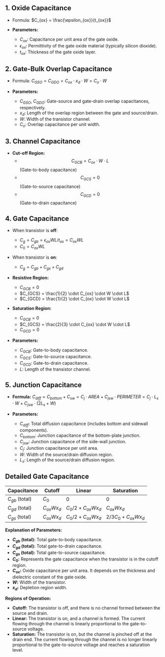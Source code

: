 ## **1. Oxide Capacitance**

* Formula: $C_{ox} = \frac{\epsilon_{ox}}{t_{ox}}$

* **Parameters:**
    *  $C_{ox}$: Capacitance per unit area of the gate oxide.
    *  $\epsilon_{ox}$: Permittivity of the gate oxide material (typically silicon dioxide).
    *  $t_{ox}$: Thickness of the gate oxide layer.

## **2. Gate-Bulk Overlap Capacitance**

* Formula: $C_{GSO} = C_{GDO} = C_{ox} \cdot x_d \cdot W = C_o \cdot W$

* **Parameters:**
    * $C_{GSO}$, $C_{GDO}$: Gate-source and gate-drain overlap capacitances, respectively.
    * $x_d$:  Length of the overlap region between the gate and source/drain.
    * $W$: Width of the transistor channel.
    * $C_o$:  Overlap capacitance per unit width.


## **3. Channel Capacitance**

* **Cut-off Region:**
   * $$C_{GCB} = C_{ox} \cdot W \cdot L$$  (Gate-to-body capacitance)
   * $$C_{GCS} = 0$$ (Gate-to-source capacitance)
   * $$C_{GCD} = 0$$ (Gate-to-drain capacitance)

## **4. Gate Capacitance**
* When transistor is **off**:
   * $C_g = C_{gb} = \epsilon_{ox}WL/t_{ox} = C_{ox}WL$
   * $C_0 = C_{ox}WL$
* When transistor is **on**:
   * $C_g = C_{gb} + C_{gs} + C_{gd}$


* **Resistive Region:**
   * $C_{GCB} = 0$
   * $C_{GCS} = \frac{1}{2} \cdot C_{ox} \cdot W \cdot L$
   * $C_{GCD} = \frac{1}{2} \cdot C_{ox} \cdot W \cdot L$

* **Saturation Region:**
   * $C_{GCB} = 0$
   * $C_{GCS} = \frac{2}{3} \cdot C_{ox} \cdot W \cdot L$
   * $C_{GCD} = 0$

* **Parameters:**
    * $C_{GCB}$: Gate-to-body capacitance.
    * $C_{GCS}$: Gate-to-source capacitance.
    * $C_{GCD}$: Gate-to-drain capacitance.
    * $L$: Length of the transistor channel.

## **5. Junction Capacitance**

* **Formula:** $C_{diff} = C_{bottom} + C_{sw} = C_j \cdot AREA + C_{jsw} \cdot PERIMETER = C_j \cdot L_s \cdot W + C_{jsw} \cdot (2L_s + W)$

* **Parameters:**
    * $C_{diff}$: Total diffusion capacitance (includes bottom and sidewall components).
    * $C_{bottom}$: Junction capacitance of the bottom-plate junction.
    * $C_{jsw}$: Junction capacitance of the side-wall junction.
    * $C_j$: Junction capacitance per unit area.
    * $W$: Width of the source/drain diffusion region.
    * $L_s$: Length of the source/drain diffusion region.

## Detailed Gate Capacitance

| Capacitance    | Cutoff            | Linear                | Saturation              |
| -------------- | ----------------- | --------------------- | ----------------------- |
| $C_{gb}$ (total) | $C_0$             | $0$                   | $0$                     |
| $C_{gd}$ (total) | $C_{ox}Wx_d$      | $C_0/2 + C_{ox}Wx_d$  | $C_{ox}Wx_d$            |
| $C_{gs}$ (total) | $C_{ox}Wx_d$      | $C_0/2 + C_{ox}Wx_d$  | $2/3 C_0 + C_{ox}Wx_d$ |

**Explanation of Parameters:**

*   **$C_{gb}$ (total):** Total gate-to-body capacitance.
*   **$C_{gd}$ (total):** Total gate-to-drain capacitance.
*   **$C_{gs}$ (total):** Total gate-to-source capacitance.
*   **$C_0$:**  Represents the gate capacitance when the transistor is in the cutoff region.
*   **$C_{ox}$:** Oxide capacitance per unit area. It depends on the thickness and dielectric constant of the gate oxide.
*   **$W$:** Width of the transistor.
*   **$x_d$:** Depletion region width.

**Regions of Operation:**

*   **Cutoff:** The transistor is off, and there is no channel formed between the source and drain.
*   **Linear:** The transistor is on, and a channel is formed. The current flowing through the channel is linearly proportional to the gate-to-source voltage.
*   **Saturation:** The transistor is on, but the channel is pinched off at the drain end. The current flowing through the channel is no longer linearly proportional to the gate-to-source voltage and reaches a saturation level.
